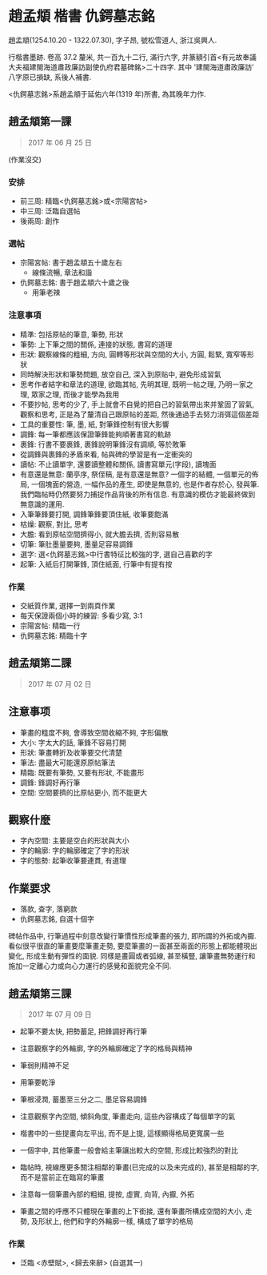 # 趙孟頫 楷書 仇鍔墓志銘

趙孟頫(1254.10.20 - 1322.07.30), 字子昂, 號松雪道人, 浙江吳興人.

行楷書墨跡. 卷高 37.2 釐米, 共一百九十二行, 滿行六字, 并篆額引首<有元故奉議大夫福建閩海道肅政廉訪副使仇府君墓碑銘>二十四字. 其中 '建閩海道肅政廉訪' 八字原已損缺, 系後人補書.

<仇鍔墓志銘>系趙孟頫于延佑六年(1319 年)所書, 為其晚年力作.

## 趙孟頫第一課

> 2017 年 06 月 25 日

(作業沒交)

### 安排

- 前三周: 精臨<仇鍔墓志銘>或<宗陽宮帖>
- 中三周: 泛臨自選帖
- 後兩周: 創作

### 選帖

- 宗陽宮帖: 書于趙孟頫五十歲左右
  - 線條流暢, 章法和諧
- 仇鍔墓志銘: 書于趙孟頫六十歲之後
  - 用筆老辣

### 注意事項

- 精準: 包括原帖的筆意, 筆勢, 形狀
- 筆勢: 上下筆之間的關係, 連接的狀態, 書寫的道理
- 形狀: 觀察線條的粗細, 方向, 圓轉等形狀與空間的大小, 方圓, 鬆緊, 寬窄等形狀
- 同時解決形狀和筆勢問題, 放空自己, 深入到原贴中, 避免形成習氣
- 思考作者結字和章法的道理, 欲臨其帖, 先明其理, 既明一帖之理, 乃明一家之理, 眾家之理, 而後才能學為我用
- 不要抄帖, 思考的少了, 手上就會不自覺的把自己的習氣帶出來并鞏固了習氣, 觀察和思考, 正是為了釐清自己跟原帖的差距, 然後通過手去努力消弭這個差距
- 工具的重要性: 筆, 墨, 紙, 對筆鋒控制有很大影響
- 調鋒: 每一筆都應該保證筆鋒能夠順著書寫的軌跡
- 裹鋒: 行書不要裹鋒, 裹鋒說明筆鋒沒有調順, 等於敗筆
- 從調鋒與裹鋒的矛盾來看, 帖與碑的學習是有一定衝突的
- 讀帖: 不止讀單字, 還要讀整體和關係, 讀書寫單元(字段), 讀塊面
- 有意還是無意: 蘭亭序, 祭侄稿, 是有意還是無意? 一個字的結體, 一個單元的佈局, 一個塊面的營造, 一幅作品的產生, 即使是無意的, 也是作者存於心, 發與筆. 我們臨帖時仍然要努力捕捉作品背後的所有信息. 有意識的模仿才能最終做到無意識的運用.
- 入筆筆鋒要打開, 調鋒筆鋒要頂住紙, 收筆要飽滿
- 枯燥: 觀察, 對比, 思考
- 大膽: 看到原帖空間擠得小, 就大膽去擠, 否則容易散
- 切筆: 筆肚墨量要夠, 墨量足容易調鋒
- 選字: 選<仇鍔墓志銘>中行書特征比較強的字, 選自己喜歡的字
- 起筆: 入紙后打開筆鋒, 頂住紙面, 行筆中有提有按

### 作業

- 交紙質作業, 選擇一到兩頁作業
- 每天保證兩個小時的練習: 多看少寫, 3:1
- 宗陽宮帖: 精臨一行
- 仇鍔墓志銘: 精臨十字

## 趙孟頫第二課

> 2017 年 07 月 02 日

## 注意事项

- 筆畫的粗度不夠, 會導致空間收縮不夠, 字形偏散
- 大小: 字太大的話, 筆鋒不容易打開
- 形狀: 筆畫轉折及收筆要交代清楚
- 筆法: 盡最大可能還原原帖筆法
- 精臨: 既要有筆勢, 又要有形狀, 不能畫形
- 調鋒: 鋒調好再行筆
- 空間: 空間要擠的比原帖更小, 而不能更大

## 觀察什麼

- 字內空間: 主要是空白的形狀與大小
- 字的輪廓: 字的輪廓確定了字的形狀
- 字的態勢: 起筆收筆要連貫, 有道理

## 作業要求

- 落款, 查字, 落窮款
- 仇鍔墓志銘, 自選十個字

碑帖作品中, 行筆過程中刻意改變行筆慣性形成筆畫的張力, 即所謂的外拓或內擫. 看似很平很直的筆畫要麼筆畫走勢, 要麼筆畫的一面甚至兩面的形態上都能體現出變化, 形成生動有彈性的面貌. 同樣是畫圓或者弧線, 甚至橫豎, 讓筆畫無勢運行和施加一定離心力或向心力運行的感覺和面貌完全不同.

## 趙孟頫第三課

> 2017 年 07 月 09 日

- 起筆不要太快, 把勢蓄足, 把鋒調好再行筆

- 注意觀察字的外輪廓, 字的外輪廓確定了字的格局與精神

- 筆弱則精神不足

- 用筆要乾淨

- 筆根浸潤, 蓄墨至三分之二, 墨足容易調鋒

- 注意觀察字內空間, 傾斜角度, 筆畫走向, 這些內容構成了每個單字的氣

- 楷書中的一些提畫向左平出, 而不是上提, 這樣顯得格局更寬廣一些

- 一個字中, 其他筆畫一般會給主筆讓出較大的空間, 形成比較強烈的對比

- 臨帖時, 視線應更多關注相鄰的筆畫(已完成的以及未完成的), 甚至是相鄰的字, 而不是當前正在臨寫的筆畫

- 注意每一個筆畫內部的粗細, 提按, 虛實, 向背, 內擫, 外拓

- 筆畫之間的呼應不只體現在筆畫的上下銜接, 還有筆畫所構成空間的大小, 走勢, 及形狀上, 他們和字的外輪廓一樣, 構成了單字的格局

### 作業

- 泛臨 <赤壁賦>, <歸去來辭> (自選其一)
